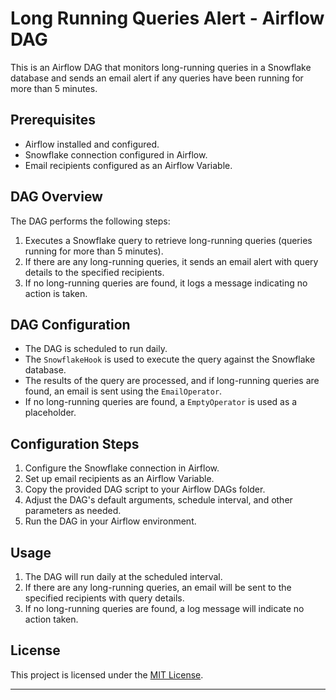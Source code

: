 # Long Running Queries Alert - Airflow DAG

This is an Airflow DAG that monitors long-running queries in a Snowflake database and sends an email alert if any queries have been running for more than 5 minutes.

## Prerequisites

- Airflow installed and configured.
- Snowflake connection configured in Airflow.
- Email recipients configured as an Airflow Variable.

## DAG Overview

The DAG performs the following steps:

1. Executes a Snowflake query to retrieve long-running queries (queries running for more than 5 minutes).
2. If there are any long-running queries, it sends an email alert with query details to the specified recipients.
3. If no long-running queries are found, it logs a message indicating no action is taken.

## DAG Configuration

- The DAG is scheduled to run daily.
- The `SnowflakeHook` is used to execute the query against the Snowflake database.
- The results of the query are processed, and if long-running queries are found, an email is sent using the `EmailOperator`.
- If no long-running queries are found, a `EmptyOperator` is used as a placeholder.

## Configuration Steps

1. Configure the Snowflake connection in Airflow.
2. Set up email recipients as an Airflow Variable.
3. Copy the provided DAG script to your Airflow DAGs folder.
4. Adjust the DAG's default arguments, schedule interval, and other parameters as needed.
5. Run the DAG in your Airflow environment.

## Usage

1. The DAG will run daily at the scheduled interval.
2. If there are any long-running queries, an email will be sent to the specified recipients with query details.
3. If no long-running queries are found, a log message will indicate no action taken.

## License

This project is licensed under the [MIT License](LICENSE).

---

